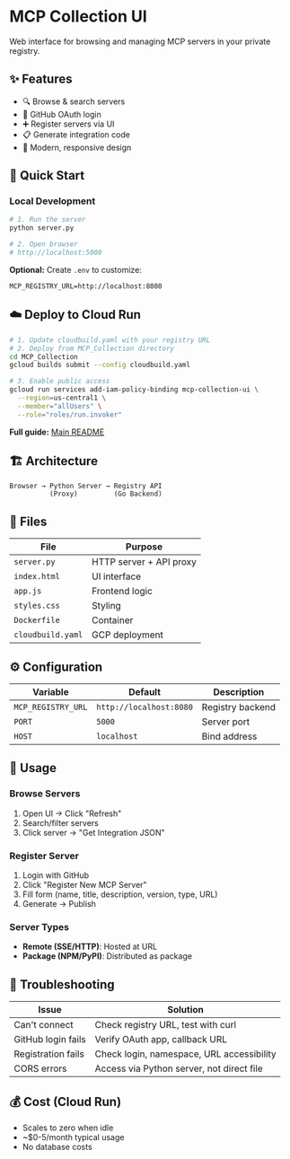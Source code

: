 # MCP Collection UI

Web interface for browsing and managing MCP servers in your private registry.

## ✨ Features

- 🔍 Browse & search servers
- 🔐 GitHub OAuth login
- ➕ Register servers via UI
- 📋 Generate integration code
- 🎨 Modern, responsive design

## 🚀 Quick Start

### Local Development

```bash
# 1. Run the server
python server.py

# 2. Open browser
# http://localhost:5000
```

**Optional:** Create `.env` to customize:
```env
MCP_REGISTRY_URL=http://localhost:8080
```

## ☁️ Deploy to Cloud Run

```bash
# 1. Update cloudbuild.yaml with your registry URL
# 2. Deploy from MCP_Collection directory
cd MCP_Collection
gcloud builds submit --config cloudbuild.yaml

# 3. Enable public access
gcloud run services add-iam-policy-binding mcp-collection-ui \
  --region=us-central1 \
  --member="allUsers" \
  --role="roles/run.invoker"
```

**Full guide:** [Main README](../README.md#gcp-deployment)

## 🏗️ Architecture

```
Browser → Python Server → Registry API
          (Proxy)         (Go Backend)
```

## 📁 Files

| File | Purpose |
|------|---------|
| `server.py` | HTTP server + API proxy |
| `index.html` | UI interface |
| `app.js` | Frontend logic |
| `styles.css` | Styling |
| `Dockerfile` | Container |
| `cloudbuild.yaml` | GCP deployment |

## ⚙️ Configuration

| Variable | Default | Description |
|----------|---------|-------------|
| `MCP_REGISTRY_URL` | `http://localhost:8080` | Registry backend |
| `PORT` | `5000` | Server port |
| `HOST` | `localhost` | Bind address |

## 📖 Usage

### Browse Servers
1. Open UI → Click "Refresh"
2. Search/filter servers
3. Click server → "Get Integration JSON"

### Register Server
1. Login with GitHub
2. Click "Register New MCP Server"
3. Fill form (name, title, description, version, type, URL)
4. Generate → Publish

### Server Types
- **Remote (SSE/HTTP)**: Hosted at URL
- **Package (NPM/PyPI)**: Distributed as package

## 🔧 Troubleshooting

| Issue | Solution |
|-------|----------|
| Can't connect | Check registry URL, test with curl |
| GitHub login fails | Verify OAuth app, callback URL |
| Registration fails | Check login, namespace, URL accessibility |
| CORS errors | Access via Python server, not direct file |

## 💰 Cost (Cloud Run)

- Scales to zero when idle
- ~$0-5/month typical usage
- No database costs
